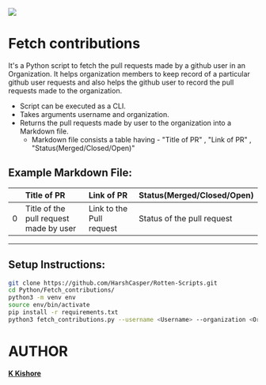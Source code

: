 ![](https://github.com/kadatatlukishore/Rotten-Scripts/blob/fetch-pullrequests/Python/Fetch_Contributions/open-source-software.png)

# Fetch contributions
It's a Python script to fetch the pull requests made by a github user in an Organization. It helps organization members to keep record of a particular 
github user requests and also helps the github user to record the pull requests made to the organization. 

- Script can be executed as a CLI.
- Takes arguments username and organization.
- Returns the pull requests made by user to the organization into a Markdown file. 	
	- Markdown file consists a table having - "Title of PR" , "Link of PR" , "Status(Merged/Closed/Open)"

## Example Markdown File:

|    | Title of PR                                               | Link of PR                                                            | Status(Merged/Closed/Open)   |
|---:|:----------------------------------------------------------|:----------------------------------------------------------------------|:-----------------------------|
|  0 | Title of the pull request made by user   | Link to the Pull request                | Status of the pull request                       |
***
## Setup Instructions:
```bash
git clone https://github.com/HarshCasper/Rotten-Scripts.git
cd Python/Fetch_contributions/
python3 -m venv env
source env/bin/activate
pip install -r requirements.txt
python3 fetch_contributions.py --username <Username> --organization <Organization>
```

# AUTHOR 
[**K Kishore**](https://www.linkedin.com/in/kadatatlukishore/)
